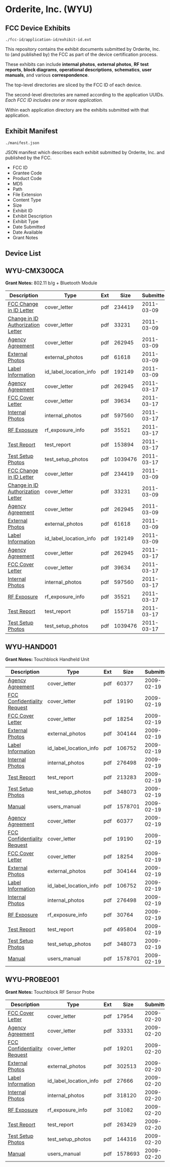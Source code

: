 # Orderite, Inc. (WYU)
## FCC Device Exhibits

```
./fcc-id/application-id/exhibit-id.ext
```

This repository contains the exhibit documents submitted by Orderite, Inc. to (and published by) the FCC as part of the device certification process.

These exhibits can include **internal photos**, **external photos**, **RF test reports**, **block diagrams**, **operational descriptions**, **schematics**, **user manuals**, and various **correspondence**.

The top-level directories are sliced by the FCC ID of each device.

The second-level directories are named according to the application UUIDs. *Each FCC ID includes one or more application.*

Within each application directory are the exhibits submitted with that application. 

## Exhibit Manifest

```
./manifest.json
```

JSON manifest which describes each exhibit submitted by Orderite, Inc. and published by the FCC.

- FCC ID
- Grantee Code
- Product Code
- MD5
- Path
- File Extension
- Content Type
- Size
- Exhibit ID
- Exhibit Description
- Exhibit Type
- Date Submitted
- Date Available
- Grant Notes

## Device List
## WYU-CMX300CA
**Grant Notes:** 802.11 b/g + Bluetooth Module

| Description | Type | Ext | Size | Submitted | Available |
| ----------- | ---- | --- | ---- | --------- | --------- |
| [FCC Change in ID Letter](WYU-CMX300CA/756ecd0e7a09a5866a7d6e492c945036/1428695.pdf) | cover_letter | pdf | 234419 | 2011-03-09 | 2011-03-09 |
| [Change in ID Authorization Letter](WYU-CMX300CA/756ecd0e7a09a5866a7d6e492c945036/1428696.pdf) | cover_letter | pdf | 33231 | 2011-03-09 | 2011-03-09 |
| [Agency Agreement](WYU-CMX300CA/756ecd0e7a09a5866a7d6e492c945036/1428698.pdf) | cover_letter | pdf | 262945 | 2011-03-09 | 2011-03-09 |
| [External Photos](WYU-CMX300CA/756ecd0e7a09a5866a7d6e492c945036/1428697.pdf) | external_photos | pdf | 61618 | 2011-03-09 | 2011-03-09 |
| [Label Information](WYU-CMX300CA/756ecd0e7a09a5866a7d6e492c945036/1428699.pdf) | id_label_location_info | pdf | 192149 | 2011-03-09 | 2011-03-09 |
| [Agency Agreement](WYU-CMX300CA/21fc61591d81066b9bd02a10d6d82495/1428698.pdf) | cover_letter | pdf | 262945 | 2011-03-17 | 2011-03-18 |
| [FCC Cover Letter](WYU-CMX300CA/21fc61591d81066b9bd02a10d6d82495/1432878.pdf) | cover_letter | pdf | 39634 | 2011-03-17 | 2011-03-18 |
| [Internal Photos](WYU-CMX300CA/21fc61591d81066b9bd02a10d6d82495/1432879.pdf) | internal_photos | pdf | 597560 | 2011-03-17 | 2011-03-18 |
| [RF Exposure](WYU-CMX300CA/21fc61591d81066b9bd02a10d6d82495/1432880.pdf) | rf_exposure_info | pdf | 35521 | 2011-03-17 | 2011-03-18 |
| [Test Report](WYU-CMX300CA/21fc61591d81066b9bd02a10d6d82495/1432892.pdf) | test_report | pdf | 153894 | 2011-03-17 | 2011-03-18 |
| [Test Setup Photos](WYU-CMX300CA/21fc61591d81066b9bd02a10d6d82495/1432881.pdf) | test_setup_photos | pdf | 1039476 | 2011-03-17 | 2011-03-18 |
| [FCC Change in ID Letter](WYU-CMX300CA/def6096ae66bcff67b5534c4aaca64c6/1428695.pdf) | cover_letter | pdf | 234419 | 2011-03-09 | 2011-03-09 |
| [Change in ID Authorization Letter](WYU-CMX300CA/def6096ae66bcff67b5534c4aaca64c6/1428696.pdf) | cover_letter | pdf | 33231 | 2011-03-09 | 2011-03-09 |
| [Agency Agreement](WYU-CMX300CA/def6096ae66bcff67b5534c4aaca64c6/1428698.pdf) | cover_letter | pdf | 262945 | 2011-03-09 | 2011-03-09 |
| [External Photos](WYU-CMX300CA/def6096ae66bcff67b5534c4aaca64c6/1428697.pdf) | external_photos | pdf | 61618 | 2011-03-09 | 2011-03-09 |
| [Label Information](WYU-CMX300CA/def6096ae66bcff67b5534c4aaca64c6/1428699.pdf) | id_label_location_info | pdf | 192149 | 2011-03-09 | 2011-03-09 |
| [Agency Agreement](WYU-CMX300CA/4fa45cfdca84ec3982211163d65c8338/1428698.pdf) | cover_letter | pdf | 262945 | 2011-03-17 | 2011-03-18 |
| [FCC Cover Letter](WYU-CMX300CA/4fa45cfdca84ec3982211163d65c8338/1432878.pdf) | cover_letter | pdf | 39634 | 2011-03-17 | 2011-03-18 |
| [Internal Photos](WYU-CMX300CA/4fa45cfdca84ec3982211163d65c8338/1432879.pdf) | internal_photos | pdf | 597560 | 2011-03-17 | 2011-03-18 |
| [RF Exposure](WYU-CMX300CA/4fa45cfdca84ec3982211163d65c8338/1432880.pdf) | rf_exposure_info | pdf | 35521 | 2011-03-17 | 2011-03-18 |
| [Test Report](WYU-CMX300CA/4fa45cfdca84ec3982211163d65c8338/1432882.pdf) | test_report | pdf | 155718 | 2011-03-17 | 2011-03-18 |
| [Test Setup Photos](WYU-CMX300CA/4fa45cfdca84ec3982211163d65c8338/1432881.pdf) | test_setup_photos | pdf | 1039476 | 2011-03-17 | 2011-03-18 |
## WYU-HAND001
**Grant Notes:** Touchblock Handheld Unit

| Description | Type | Ext | Size | Submitted | Available |
| ----------- | ---- | --- | ---- | --------- | --------- |
| [Agency Agreement](WYU-HAND001/92107a5c36ce486dfead3ee222f10c74/1070305.pdf) | cover_letter | pdf | 60377 | 2009-02-19 | 2009-02-19 |
| [FCC Confidentiality Request](WYU-HAND001/92107a5c36ce486dfead3ee222f10c74/1070306.pdf) | cover_letter | pdf | 19190 | 2009-02-19 | 2009-02-19 |
| [FCC Cover Letter](WYU-HAND001/92107a5c36ce486dfead3ee222f10c74/1070307.pdf) | cover_letter | pdf | 18254 | 2009-02-19 | 2009-02-19 |
| [External Photos](WYU-HAND001/92107a5c36ce486dfead3ee222f10c74/1070309.pdf) | external_photos | pdf | 304144 | 2009-02-19 | 2009-02-19 |
| [Label Information](WYU-HAND001/92107a5c36ce486dfead3ee222f10c74/1070310.pdf) | id_label_location_info | pdf | 106752 | 2009-02-19 | 2009-02-19 |
| [Internal Photos](WYU-HAND001/92107a5c36ce486dfead3ee222f10c74/1070311.pdf) | internal_photos | pdf | 276498 | 2009-02-19 | 2009-02-19 |
| [Test Report](WYU-HAND001/92107a5c36ce486dfead3ee222f10c74/1070351.pdf) | test_report | pdf | 213283 | 2009-02-19 | 2009-02-19 |
| [Test Setup Photos](WYU-HAND001/92107a5c36ce486dfead3ee222f10c74/1070316.pdf) | test_setup_photos | pdf | 348073 | 2009-02-19 | 2009-02-19 |
| [Manual](WYU-HAND001/92107a5c36ce486dfead3ee222f10c74/1070317.pdf) | users_manual | pdf | 1578701 | 2009-02-19 | 2009-02-19 |
| [Agency Agreement](WYU-HAND001/423dc6c404fc885e593297c2ae415084/1070305.pdf) | cover_letter | pdf | 60377 | 2009-02-19 | 2009-02-19 |
| [FCC Confidentiality Request](WYU-HAND001/423dc6c404fc885e593297c2ae415084/1070306.pdf) | cover_letter | pdf | 19190 | 2009-02-19 | 2009-02-19 |
| [FCC Cover Letter](WYU-HAND001/423dc6c404fc885e593297c2ae415084/1070307.pdf) | cover_letter | pdf | 18254 | 2009-02-19 | 2009-02-19 |
| [External Photos](WYU-HAND001/423dc6c404fc885e593297c2ae415084/1070309.pdf) | external_photos | pdf | 304144 | 2009-02-19 | 2009-02-19 |
| [Label Information](WYU-HAND001/423dc6c404fc885e593297c2ae415084/1070310.pdf) | id_label_location_info | pdf | 106752 | 2009-02-19 | 2009-02-19 |
| [Internal Photos](WYU-HAND001/423dc6c404fc885e593297c2ae415084/1070311.pdf) | internal_photos | pdf | 276498 | 2009-02-19 | 2009-02-19 |
| [RF Exposure](WYU-HAND001/423dc6c404fc885e593297c2ae415084/1070313.pdf) | rf_exposure_info | pdf | 30764 | 2009-02-19 | 2009-02-19 |
| [Test Report](WYU-HAND001/423dc6c404fc885e593297c2ae415084/1070315.pdf) | test_report | pdf | 495804 | 2009-02-19 | 2009-02-19 |
| [Test Setup Photos](WYU-HAND001/423dc6c404fc885e593297c2ae415084/1070316.pdf) | test_setup_photos | pdf | 348073 | 2009-02-19 | 2009-02-19 |
| [Manual](WYU-HAND001/423dc6c404fc885e593297c2ae415084/1070317.pdf) | users_manual | pdf | 1578701 | 2009-02-19 | 2009-02-19 |
## WYU-PROBE001
**Grant Notes:** Touchblock RF Sensor Probe

| Description | Type | Ext | Size | Submitted | Available |
| ----------- | ---- | --- | ---- | --------- | --------- |
| [FCC Cover Letter](WYU-PROBE001/dbd4016123c103abddf227a753c828c4/1071212.pdf) | cover_letter | pdf | 17954 | 2009-02-20 | 2009-02-20 |
| [Agency Agreement](WYU-PROBE001/dbd4016123c103abddf227a753c828c4/1071213.pdf) | cover_letter | pdf | 33331 | 2009-02-20 | 2009-02-20 |
| [FCC Confidentiality Request](WYU-PROBE001/dbd4016123c103abddf227a753c828c4/1071214.pdf) | cover_letter | pdf | 19201 | 2009-02-20 | 2009-02-20 |
| [External Photos](WYU-PROBE001/dbd4016123c103abddf227a753c828c4/1071216.pdf) | external_photos | pdf | 302513 | 2009-02-20 | 2009-02-20 |
| [Label Information](WYU-PROBE001/dbd4016123c103abddf227a753c828c4/1071217.pdf) | id_label_location_info | pdf | 27666 | 2009-02-20 | 2009-02-20 |
| [Internal Photos](WYU-PROBE001/dbd4016123c103abddf227a753c828c4/1071218.pdf) | internal_photos | pdf | 318120 | 2009-02-20 | 2009-02-20 |
| [RF Exposure](WYU-PROBE001/dbd4016123c103abddf227a753c828c4/1071220.pdf) | rf_exposure_info | pdf | 31082 | 2009-02-20 | 2009-02-20 |
| [Test Report](WYU-PROBE001/dbd4016123c103abddf227a753c828c4/1071222.pdf) | test_report | pdf | 263429 | 2009-02-20 | 2009-02-20 |
| [Test Setup Photos](WYU-PROBE001/dbd4016123c103abddf227a753c828c4/1071223.pdf) | test_setup_photos | pdf | 144316 | 2009-02-20 | 2009-02-20 |
| [Manual](WYU-PROBE001/dbd4016123c103abddf227a753c828c4/1071224.pdf) | users_manual | pdf | 1578693 | 2009-02-20 | 2009-02-20 |

